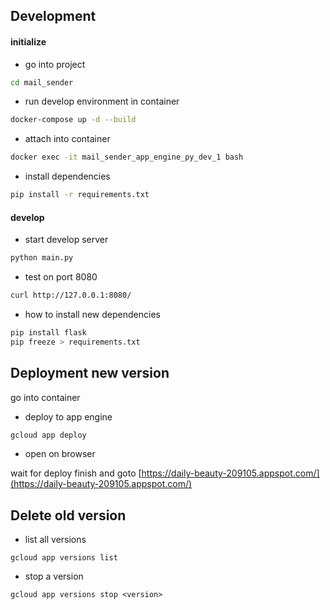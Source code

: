 ## Development

#### initialize

- go into project

```bash
cd mail_sender
```

- run develop environment in container

```bash
docker-compose up -d --build
```

- attach into container

```bash
docker exec -it mail_sender_app_engine_py_dev_1 bash
```

- install dependencies

```bash
pip install -r requirements.txt
```

#### develop

- start develop server

```bash
python main.py
```

- test on port 8080
```bash
curl http://127.0.0.1:8080/
```

- how to install new dependencies

```bash
pip install flask
pip freeze > requirements.txt
```

## Deployment new version

go into container

- deploy to app engine

```bash
gcloud app deploy
```

- open on browser

wait for deploy finish and goto [https://daily-beauty-209105.appspot.com/](https://daily-beauty-209105.appspot.com/)

## Delete old version

- list all versions

```
gcloud app versions list
```

- stop a version
```
gcloud app versions stop <version>
```


